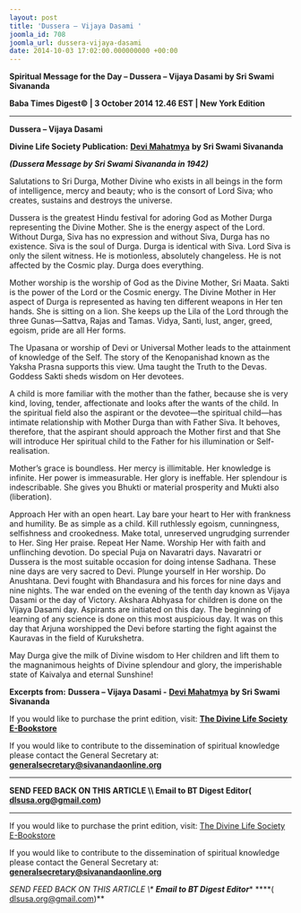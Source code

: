 ```yaml
---
layout: post
title: 'Dussera – Vijaya Dasami '
joomla_id: 708
joomla_url: dussera-vijaya-dasami
date: 2014-10-03 17:02:00.000000000 +00:00
---
```

  

















































**Spiritual Message for the Day – Dussera – Vijaya Dasami by Sri Swami Sivananda**

**Baba Times Digest© | 3 October 2014 12.46 EST | New York Edition**

* * *  


**Dussera – Vijaya Dasami**

**Divine Life Society Publication:** [**Devi Mahatmya**](http://www.dlshq.org/religions/navaratri-1942.htm) **by Sri Swami Sivananda**

**_(Dussera Message by Sri Swami Sivananda in 1942)_**

Salutations to Sri Durga, Mother Divine who exists in all beings in the form of intelligence, mercy and beauty; who is the consort of Lord Siva; who creates, sustains and destroys the universe.

Dussera is the greatest Hindu festival for adoring God as Mother Durga representing the Divine Mother. She is the energy aspect of the Lord. Without Durga, Siva has no expression and without Siva, Durga has no existence. Siva is the soul of Durga. Durga is identical with Siva. Lord Siva is only the silent witness. He is motionless, absolutely changeless. He is not affected by the Cosmic play. Durga does everything.

Mother worship is the worship of God as the Divine Mother, Sri Maata. Sakti is the power of the Lord or the Cosmic energy. The Divine Mother in Her aspect of Durga is represented as having ten different weapons in Her ten hands. She is sitting on a lion. She keeps up the Lila of the Lord through the three Gunas—Sattva, Rajas and Tamas. Vidya, Santi, lust, anger, greed, egoism, pride are all Her forms.

The Upasana or worship of Devi or Universal Mother leads to the attainment of knowledge of the Self. The story of the Kenopanishad known as the Yaksha Prasna supports this view. Uma taught the Truth to the Devas. Goddess Sakti sheds wisdom on Her devotees.

A child is more familiar with the mother than the father, because she is very kind, loving, tender, affectionate and looks after the wants of the child. In the spiritual field also the aspirant or the devotee—the spiritual child—has intimate relationship with Mother Durga than with Father Siva. It behoves, therefore, that the aspirant should approach the Mother first and that She will introduce Her spiritual child to the Father for his illumination or Self-realisation.

Mother’s grace is boundless. Her mercy is illimitable. Her knowledge is infinite. Her power is immeasurable. Her glory is ineffable. Her splendour is indescribable. She gives you Bhukti or material prosperity and Mukti also (liberation).

Approach Her with an open heart. Lay bare your heart to Her with frankness and humility. Be as simple as a child. Kill ruthlessly egoism, cunningness, selfishness and crookedness. Make total, unreserved ungrudging surrender to Her. Sing Her praise. Repeat Her Name. Worship Her with faith and unflinching devotion. Do special Puja on Navaratri days. Navaratri or Dussera is the most suitable occasion for doing intense Sadhana. These nine days are very sacred to Devi. Plunge yourself in Her worship. Do Anushtana. Devi fought with Bhandasura and his forces for nine days and nine nights. The war ended on the evening of the tenth day known as Vijaya Dasami or the day of Victory. Akshara Abhyasa for children is done on the Vijaya Dasami day. Aspirants are initiated on this day. The beginning of learning of any science is done on this most auspicious day. It was on this day that Arjuna worshipped the Devi before starting the fight against the Kauravas in the field of Kurukshetra.

May Durga give the milk of Divine wisdom to Her children and lift them to the magnanimous heights of Divine splendour and glory, the imperishable state of Kaivalya and eternal Sunshine!



**Excerpts from:**  **Dussera – Vijaya Dasami -** [**Devi Mahatmya**](http://www.dlshq.org/religions/navaratri-1942.htm) **by Sri Swami Sivananda**

If you would like to purchase the print edition, visit: **[The Divine Life Society E-Bookstore](http://www.dlshq.org/download/download.htm)**

If you would like to contribute to the dissemination of spiritual knowledge please contact the General Secretary at: [](mailto:%20%3Cscript%20type=%27text/javascript%27%3E%20%3C%21--%20var%20prefix%20=%20%27ma%27%20+%20%27il%27%20+%20%27to%27;%20var%20path%20=%20%27hr%27%20+%20%27ef%27%20+%20%27=%27;%20var%20addy57016%20=%20%27generalsecretary%27%20+%20%27@%27;%20addy57016%20=%20addy57016%20+%20%27sivanandaonline%27%20+%20%27.%27%20+%20%27org%27;%20document.write%28%27%3Ca%20%27%20+%20path%20+%20%27%5C%27%27%20+%20prefix%20+%20%27:%27%20+%20addy57016%20+%20%27%5C%27%3E%27%29;%20document.write%28addy57016%29;%20document.write%28%27%3C%5C/a%3E%27%29;%20//--%3E%5Cn%20%3C/script%3E%3Cscript%20type=%27text/javascript%27%3E%20%3C%21--%20document.write%28%27%3Cspan%20style=%5C%27display:%20none;%5C%27%3E%27%29;%20//--%3E%20%3C/script%3EThis%20email%20address%20is%20being%20protected%20from%20spambots.%20You%20need%20JavaScript%20enabled%20to%20view%20it.%20%3Cscript%20type=%27text/javascript%27%3E%20%3C%21--%20document.write%28%27%3C/%27%29;%20document.write%28%27span%3E%27%29;%20//--%3E%20%3C/script%3E?subject=Contribution%20to%20Dissemination%20of%20Spiritual%20Knowledge) **generalsecretary@sivanandaonline.org**

****

**SEND FEED BACK ON THIS ARTICLE \\\ Email to BT Digest Editor[](mailto:%20%3Cscript%20type=%27text/javascript%27%3E%20%3C%21--%20var%20prefix%20=%20%27ma%27%20+%20%27il%27%20+%20%27to%27;%20var%20path%20=%20%27hr%27%20+%20%27ef%27%20+%20%27=%27;%20var%20addy72654%20=%20%27dlsusa.org%27%20+%20%27@%27;%20addy72654%20=%20addy72654%20+%20%27gmail%27%20+%20%27.%27%20+%20%27com%27;%20document.write%28%27%3Ca%20%27%20+%20path%20+%20%27%5C%27%27%20+%20prefix%20+%20%27:%27%20+%20addy72654%20+%20%27%5C%27%3E%27%29;%20document.write%28addy72654%29;%20document.write%28%27%3C%5C/a%3E%27%29;%20//--%3E%5Cn%20%3C/script%3E%3Cscript%20type=%27text/javascript%27%3E%20%3C%21--%20document.write%28%27%3Cspan%20style=%5C%27display:%20none;%5C%27%3E%27%29;%20//--%3E%20%3C/script%3EThis%20email%20address%20is%20being%20protected%20from%20spambots.%20You%20need%20JavaScript%20enabled%20to%20view%20it.%20%3Cscript%20type=%27text/javascript%27%3E%20%3C%21--%20document.write%28%27%3C/%27%29;%20document.write%28%27span%3E%27%29;%20//--%3E%20%3C/script%3E?subject=DLS%20Posts)( [dlsusa.org@gmail.com](mailto:dlsusa.org@gmail.com))**



* * *



  

If you would like to purchase the print edition, visit: [The Divine Life Society E-Bookstore](http://www.dlshq.org/download/download.htm)

If you would like to contribute to the dissemination of spiritual knowledge please contact the General Secretary at: **[generalsecretary@sivanandaonline.org](mailto:generalsecretary@sivanandaonline.org)**

**SEND FEED BACK ON THIS ARTICLE \\\**  **Email to BT Digest Editor**** [](mailto:%20%3Cscript%20type=%27text/javascript%27%3E%20%3C%21--%20var%20prefix%20=%20%27ma%27%20+%20%27il%27%20+%20%27to%27;%20var%20path%20=%20%27hr%27%20+%20%27ef%27%20+%20%27=%27;%20var%20addy72654%20=%20%27dlsusa.org%27%20+%20%27@%27;%20addy72654%20=%20addy72654%20+%20%27gmail%27%20+%20%27.%27%20+%20%27com%27;%20document.write%28%27%3Ca%20%27%20+%20path%20+%20%27%5C%27%27%20+%20prefix%20+%20%27:%27%20+%20addy72654%20+%20%27%5C%27%3E%27%29;%20document.write%28addy72654%29;%20document.write%28%27%3C%5C/a%3E%27%29;%20//--%3E%5Cn%20%3C/script%3E%3Cscript%20type=%27text/javascript%27%3E%20%3C%21--%20document.write%28%27%3Cspan%20style=%5C%27display:%20none;%5C%27%3E%27%29;%20//--%3E%20%3C/script%3EThis%20email%20address%20is%20being%20protected%20from%20spambots.%20You%20need%20JavaScript%20enabled%20to%20view%20it.%20%3Cscript%20type=%27text/javascript%27%3E%20%3C%21--%20document.write%28%27%3C/%27%29;%20document.write%28%27span%3E%27%29;%20//--%3E%20%3C/script%3E?subject=DLS%20Posts)****( [dlsusa.org@gmail.com](mailto:dlsusa.org@gmail.com))**  
